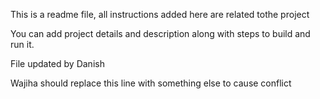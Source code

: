 This is a readme file, all instructions added here are related tothe project

You can add project details and description along with steps to build and run it.


File updated by Danish

Wajiha should replace this line with something else to cause conflict


